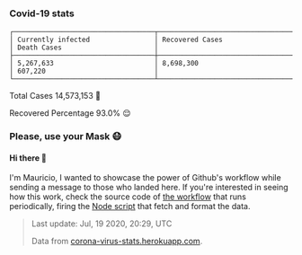 
### Covid-19 stats

```
┌───────────────────────────────────┬───────────────────────────────────┬───────────────────────────────────┐
│ Currently infected                │ Recovered Cases                   │ Death Cases                       │
├───────────────────────────────────┼───────────────────────────────────┼───────────────────────────────────┤
│ 5,267,633                         │ 8,698,300                         │ 607,220                           │
└───────────────────────────────────┴───────────────────────────────────┴───────────────────────────────────┘
```

Total Cases 14,573,153 🦠

Recovered Percentage 93.0% 😌

### Please, use your Mask 😷

#### Hi there 👋
I'm Mauricio, I wanted to showcase the power of Github's workflow while sending a message to those who landed here.
If you're interested in seeing how this work, check the source code of [the workflow](https://github.com/mdottavio/mdottavio/blob/master/.github/workflows/updateReadme.yml) that runs periodically, firing
the [Node script](https://github.com/mdottavio/mdottavio/tree/covidstats) that fetch and format the data.

> Last update: Jul, 19 2020, 20:29, UTC
>
> Data from [corona-virus-stats.herokuapp.com](https://corona-virus-stats.herokuapp.com/api/v1/cases/general-stats).
